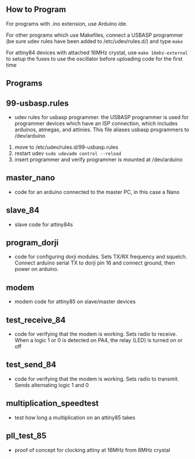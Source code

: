 How to Program
--------------
For programs with .ino extension, use Arduino ide.

For other programs which use Makefiles, connect a USBASP programmer (be sure udev rules have been added to /etc/udev/rules.d/) and type `make`

For attiny84 devices with attached 16MHz crystal, use `make 16mhz-external` to setup the fuses to use the oscillator before uploading code for the first time

Programs
-----

## 99-usbasp.rules
- udev rules for usbasp programmer.  the USBASP programmer is used for programmer devices which have an ISP connection, which includes arduinos, atmegas, and attinies.  This file aliases usbasp programmers to /dev/arduino
1. move to /etc/udev/rules.d/99-usbasp.rules
2. restart udev `sudo udevadm control --reload`
3. insert programmer and verify programmer is mounted at /dev/arduino

## master_nano
- code for an arduino connected to the master PC, in this case a Nano

## slave_84
- slave code for attiny84s

## program_dorji
- code for configuring dorji modules.  Sets TX/RX frequency and squelch.  Connect arduino serial TX to dorji pin 16 and connect ground, then power on arduino.

## modem
- modem code for attiny85 on slave/master devices

## test_receive_84
- code for verifying that the modem is working.  Sets radio to receive.  When a logic 1 or 0 is detected on PA4, the relay (LED) is turned on or off

## test_send_84
- code for verifying that the modem is working.  Sets radio to transmit.  Sends alternating logic 1 and 0

## multiplication_speedtest
- test how long a multiplication on an attiny85 takes

## pll_test_85
- proof of concept for clocking attiny at 16MHz from 8MHz crystal
